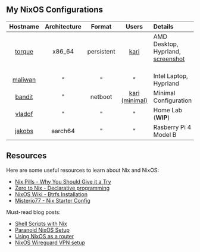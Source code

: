 ## My NixOS Configurations
| Hostname | Architecture | Format       | Users | Details
| :-:       |  :-:    | :-:          | :-:   | :-
[torque](nixosConfigurations/torque/default.nix) | x86_64  | persistent   | [kari](home-manager/users/kari/default.nix)  | AMD Desktop, Hyprland, [screenshot](https://raw.githubusercontent.com/tupakkatapa/nix-config/main/nixosConfigurations/torque/screenshot.png) &emsp;&emsp;&emsp;
[maliwan](nixosConfigurations/maliwan/default.nix) | "  | "  | "  | Intel Laptop, Hyprland
[bandit](nixosConfigurations/bandit/default.nix) | "  | netboot | [kari (minimal)](home-manager/users/kari/minimal.nix)  | Minimal Configuration
[vladof](nixosConfigurations/vladof/default.nix) | "  | "  | "  | Home Lab (**WIP**)
[jakobs](nixosConfigurations/jakobs/default.nix) | aarch64  | "  | "  | Rasberry Pi 4 Model B


## Resources
Here are some useful resources to learn about Nix and NixOS:

- [Nix Pills - Why You Should Give it a Try](https://nixos.org/guides/nix-pills/why-you-should-give-it-a-try.html)
- [Zero to Nix - Declarative programming](https://zero-to-nix.com/concepts/declarative)
- [NixOS Wiki - Btrfs Installation](https://nixos.wiki/wiki/Btrfs)
- [Misterio77 - Nix Starter Config](https://github.com/Misterio77/nix-starter-configs)

Must-read blog posts:

- [Shell Scripts with Nix](https://ertt.ca/nix/shell-scripts/)
- [Paranoid NixOS Setup](https://xeiaso.net/blog/paranoid-nixos-2021-07-18/)
- [Using NixOS as a router](https://francis.begyn.be/blog/nixos-home-router)
- [NixOS Wireguard VPN setup](https://alberand.com/nixos-wireguard-vpn.html)

